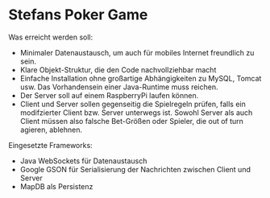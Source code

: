 # Stefans Poker Game

Was erreicht werden soll:
- Minimaler Datenaustausch, um auch für mobiles Internet freundlich zu sein.
- Klare Objekt-Struktur, die den Code nachvollziehbar macht
- Einfache Installation ohne großartige Abhängigkeiten zu MySQL, Tomcat usw.
  Das Vorhandensein einer Java-Runtime muss reichen.
- Der Server soll auf einem RaspberryPi laufen können.
- Client und Server sollen gegenseitig die Spielregeln prüfen, falls ein modifzierter
  Client bzw. Server unterwegs ist. Sowohl Server als auch Client müssen also falsche
  Bet-Größen oder Spieler, die out of turn agieren, ablehnen.

Eingesetzte Frameworks:
- Java WebSockets für Datenaustausch
- Google GSON für Serialisierung der Nachrichten zwischen Client und Server
- MapDB als Persistenz
